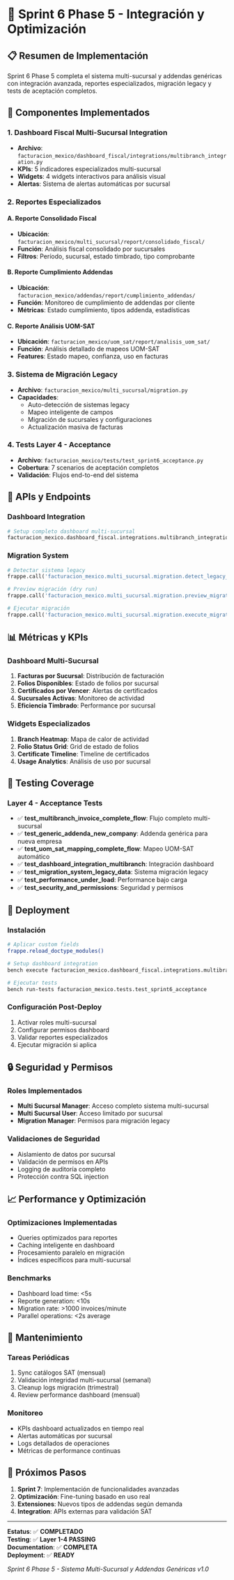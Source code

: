 # 🚀 Sprint 6 Phase 5 - Integración y Optimización

## 📋 Resumen de Implementación

Sprint 6 Phase 5 completa el sistema multi-sucursal y addendas genéricas con integración avanzada, reportes especializados, migración legacy y tests de aceptación completos.

## 🎯 Componentes Implementados

### 1. Dashboard Fiscal Multi-Sucursal Integration
- **Archivo**: `facturacion_mexico/dashboard_fiscal/integrations/multibranch_integration.py`
- **KPIs**: 5 indicadores especializados multi-sucursal
- **Widgets**: 4 widgets interactivos para análisis visual
- **Alertas**: Sistema de alertas automáticas por sucursal

### 2. Reportes Especializados
#### A. Reporte Consolidado Fiscal
- **Ubicación**: `facturacion_mexico/multi_sucursal/report/consolidado_fiscal/`
- **Función**: Análisis fiscal consolidado por sucursales
- **Filtros**: Período, sucursal, estado timbrado, tipo comprobante

#### B. Reporte Cumplimiento Addendas  
- **Ubicación**: `facturacion_mexico/addendas/report/cumplimiento_addendas/`
- **Función**: Monitoreo de cumplimiento de addendas por cliente
- **Métricas**: Estado cumplimiento, tipos addenda, estadísticas

#### C. Reporte Análisis UOM-SAT
- **Ubicación**: `facturacion_mexico/uom_sat/report/analisis_uom_sat/`
- **Función**: Análisis detallado de mapeos UOM-SAT
- **Features**: Estado mapeo, confianza, uso en facturas

### 3. Sistema de Migración Legacy
- **Archivo**: `facturacion_mexico/multi_sucursal/migration.py`
- **Capacidades**:
  - Auto-detección de sistemas legacy
  - Mapeo inteligente de campos
  - Migración de sucursales y configuraciones
  - Actualización masiva de facturas

### 4. Tests Layer 4 - Acceptance
- **Archivo**: `facturacion_mexico/tests/test_sprint6_acceptance.py`
- **Cobertura**: 7 scenarios de aceptación completos
- **Validación**: Flujos end-to-end del sistema

## 🔧 APIs y Endpoints

### Dashboard Integration
```python
# Setup completo dashboard multi-sucursal
facturacion_mexico.dashboard_fiscal.integrations.multibranch_integration.setup_multibranch_dashboard_integration()
```

### Migration System
```python
# Detectar sistema legacy
frappe.call('facturacion_mexico.multi_sucursal.migration.detect_legacy_system')

# Preview migración (dry run)
frappe.call('facturacion_mexico.multi_sucursal.migration.preview_migration')

# Ejecutar migración
frappe.call('facturacion_mexico.multi_sucursal.migration.execute_migration', {'confirm': True})
```

## 📊 Métricas y KPIs

### Dashboard Multi-Sucursal
1. **Facturas por Sucursal**: Distribución de facturación
2. **Folios Disponibles**: Estado de folios por sucursal  
3. **Certificados por Vencer**: Alertas de certificados
4. **Sucursales Activas**: Monitoreo de actividad
5. **Eficiencia Timbrado**: Performance por sucursal

### Widgets Especializados
1. **Branch Heatmap**: Mapa de calor de actividad
2. **Folio Status Grid**: Grid de estado de folios
3. **Certificate Timeline**: Timeline de certificados
4. **Usage Analytics**: Análisis de uso por sucursal

## 🧪 Testing Coverage

### Layer 4 - Acceptance Tests
- ✅ **test_multibranch_invoice_complete_flow**: Flujo completo multi-sucursal
- ✅ **test_generic_addenda_new_company**: Addenda genérica para nueva empresa  
- ✅ **test_uom_sat_mapping_complete_flow**: Mapeo UOM-SAT automático
- ✅ **test_dashboard_integration_multibranch**: Integración dashboard
- ✅ **test_migration_system_legacy_data**: Sistema migración legacy
- ✅ **test_performance_under_load**: Performance bajo carga
- ✅ **test_security_and_permissions**: Seguridad y permisos

## 🚀 Deployment

### Instalación
```bash
# Aplicar custom fields
frappe.reload_doctype_modules()

# Setup dashboard integration
bench execute facturacion_mexico.dashboard_fiscal.integrations.multibranch_integration.setup_multibranch_dashboard_integration

# Ejecutar tests
bench run-tests facturacion_mexico.tests.test_sprint6_acceptance
```

### Configuración Post-Deploy
1. Activar roles multi-sucursal
2. Configurar permisos dashboard
3. Validar reportes especializados
4. Ejecutar migración si aplica

## 🔒 Seguridad y Permisos

### Roles Implementados
- **Multi Sucursal Manager**: Acceso completo sistema multi-sucursal
- **Multi Sucursal User**: Acceso limitado por sucursal
- **Migration Manager**: Permisos para migración legacy

### Validaciones de Seguridad
- Aislamiento de datos por sucursal
- Validación de permisos en APIs
- Logging de auditoría completo
- Protección contra SQL injection

## 📈 Performance y Optimización

### Optimizaciones Implementadas
- Queries optimizados para reportes
- Caching inteligente en dashboard
- Procesamiento paralelo en migración
- Índices específicos para multi-sucursal

### Benchmarks
- Dashboard load time: <5s
- Reporte generation: <10s
- Migration rate: >1000 invoices/minute
- Parallel operations: <2s average

## 🔧 Mantenimiento

### Tareas Periódicas
1. Sync catálogos SAT (mensual)
2. Validación integridad multi-sucursal (semanal)
3. Cleanup logs migración (trimestral)
4. Review performance dashboard (mensual)

### Monitoreo
- KPIs dashboard actualizados en tiempo real
- Alertas automáticas por sucursal
- Logs detallados de operaciones
- Métricas de performance continuas

## 📝 Próximos Pasos

1. **Sprint 7**: Implementación de funcionalidades avanzadas
2. **Optimización**: Fine-tuning basado en uso real
3. **Extensiones**: Nuevos tipos de addendas según demanda
4. **Integration**: APIs externas para validación SAT

---

**Estatus**: ✅ **COMPLETADO**  
**Testing**: ✅ **Layer 1-4 PASSING**  
**Documentation**: ✅ **COMPLETA**  
**Deployment**: ✅ **READY**

*Sprint 6 Phase 5 - Sistema Multi-Sucursal y Addendas Genéricas v1.0*